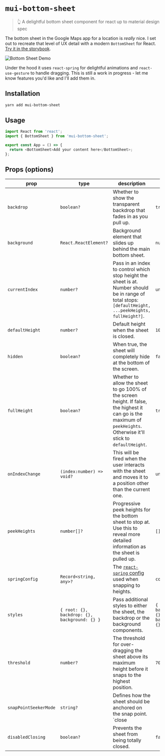 # `mui-bottom-sheet`

> 👆 A delightful bottom sheet component for react up to material design spec

The bottom sheet in the Google Maps app for a location is _really_ nice. I set out to recreate that level of UX detail with a modern `BottomSheet` for React. [Try it in the storybook](https://mayteio.github.io/mui-bottom-sheet/).

![Bottom Sheet Demo](https://user-images.githubusercontent.com/43975092/78733881-0f751300-798a-11ea-8c9c-62cda96fc35b.gif)

Under the hood it uses `react-spring` for delightful animations and `react-use-gesture` to handle dragging. This is still a work in progress - let me know features you'd like and I'll add them in.

## Installation

```bash
yarn add mui-bottom-sheet
```

## Usage

```js
import React from 'react';
import { BottomSheet } from 'mui-bottom-sheet';

export const App = () => {
  return <BottomSheet>Add your content here</BottomSheet>;
};
```

## Props (options)

| prop            | type                                         | description                                                                                                                                                            | default                                      |
| --------------- | -------------------------------------------- | ---------------------------------------------------------------------------------------------------------------------------------------------------------------------- | -------------------------------------------- |
| `backdrop`            | `boolean?`                                   | Whether to show the transparent backdrop that fades in as you pull up.                                                                                                 | `true`                                       |
| `background`          | `React.ReactElement?`                        | Background element that slides up behind the main bottom sheet.                                                                                                       | `null`                                       |
| `currentIndex`        | `number?`                                    | Pass in an index to control which stop height the sheet is at. Number should be in range of total stops: `[defaultHeight, ...peekHeights, fullHeight?]`.             | `undefined`                                  |
| `defaultHeight`       | `number?`                                    | Default height when the sheet is closed.                                                                                                      | `100`                                        |
| `hidden`              | `boolean?`                                   | When true, the sheet will completely hide at the bottom of the screen.                                                                                               | `false`                                      |
| `fullHeight`          | `boolean?`                                   | Whether to allow the sheet to go 100% of the screen height. If false, the highest it can go is the maximum of `peekHeights`. Otherwise it'll stick to `defaultHeight`. | `true`                                       |
| `onIndexChange`       | `(index:number) => void?`                    | This will be fired when the user interacts with the sheet and moves it to a position other than the current one.                                                       | `undefined`                                  |
| `peekHeights`         | `number[]?`                                  | Progressive peek heights for the bottom sheet to stop at. Use this to reveal more detailed information as the sheet is pulled up.                                      | `[]`                                            |
| `springConfig`        | `Record<string, any>?`                       | The [`react-spring` config](https://www.react-spring.io/docs/hooks/api#configs) used when snapping to heights.                                                        | `config.stiff`                                       |
| `styles`              | `{ root: {}, backdrop: {}, background: {} }` | Pass additional styles to either the sheet, the backdrop or the background components.                                                                                 | `{ root: {}, backdrop: {}, background: {} }`              |
| `threshold`           | `number?`                                    | The threshold for over-dragging the sheet above its maximum height before it snaps to the highest position.                                                       | `70`                                         |
| `snapPointSeekerMode` | `string?`                                    | Defines how the sheet should be anchored on the snap point. `close || next`                                                                                        | `close`                                      |
| `disabledClosing`     | `boolean?`                                   | Prevents the sheet from being totally closed.                                                                                                       | `false`                                      |
